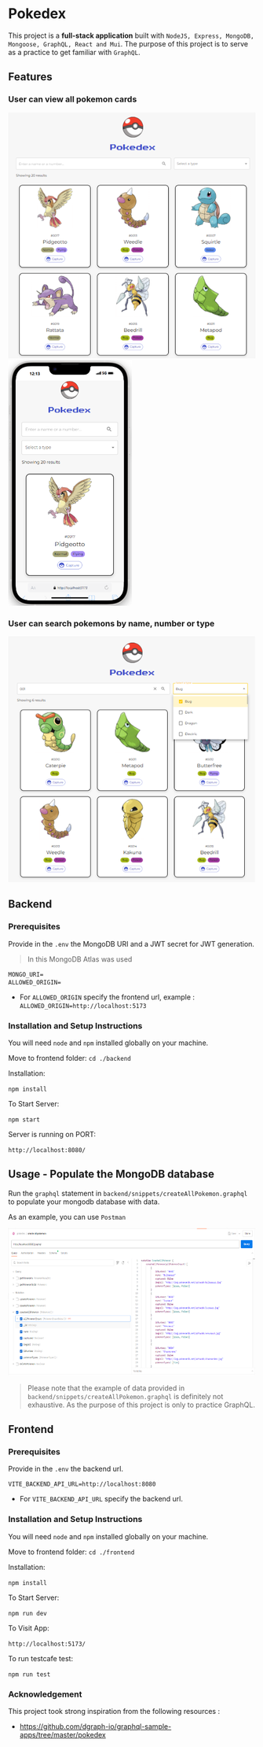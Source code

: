 # Pokedex

This project is a **full-stack application** built with `NodeJS, Express, MongoDB, Mongoose, GraphQL, React and Mui`.
The purpose of this project is to serve as a practice to get familiar with `GraphQL`.

## Features
### User can view all pokemon cards
<img src="./docs/pokedex.png" alt="pokedex" height="500"><img src="./docs/mobile-pokedex.png" alt="mobile pokedex" height="500">

### User can search pokemons by name, number or type
<img src="./docs/pokedex-filter.png" alt="pokedex filter" height="500">

## Backend

### Prerequisites
Provide in the `.env` the MongoDB URI and a JWT secret for JWT generation.
> In this MongoDB Atlas was used

```
MONGO_URI=
ALLOWED_ORIGIN=
```

- For `ALLOWED_ORIGIN` specify the frontend url, example : `ALLOWED_ORIGIN=http://localhost:5173`


### Installation and Setup Instructions

You will need `node` and `npm` installed globally on your machine.

Move to frontend folder:
`cd ./backend`

Installation:

`npm install`


To Start Server:

`npm start`

Server is running on PORT:

`http://localhost:8080/`

## Usage - Populate the MongoDB database
Run the `graphql` statement in `backend/snippets/createAllPokemon.graphql` to populate your mongodb database with data.

As an example, you can use `Postman`

<img src="./docs/postman.png" alt="postamn example" height="300">

> Please note that the example of data provided in `backend/snippets/createAllPokemon.graphql` is definitely not exhaustive. As the purpose of this project is only to practice GraphQL.

## Frontend

### Prerequisites
Provide in the `.env` the backend url.

```
VITE_BACKEND_API_URL=http://localhost:8080
```

- For `VITE_BACKEND_API_URL` specify the backend url.

### Installation and Setup Instructions

You will need `node` and `npm` installed globally on your machine.

Move to frontend folder:
`cd ./frontend`

Installation:

`npm install`


To Start Server:

`npm run dev`

To Visit App:

`http://localhost:5173/`

To run testcafe test:

`npm run test`

### Acknowledgement
This project took strong inspiration from the following resources :
- https://github.com/dgraph-io/graphql-sample-apps/tree/master/pokedex